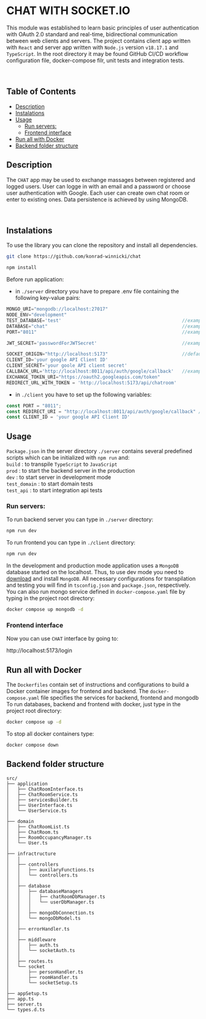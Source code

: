<!-- omit in toc -->
# CHAT WITH SOCKET.IO

This module was established to learn basic principles of user authentication with OAuth 2.0 standard and real-time, bidirectional communication between web clients and servers. The project contains client app written with `React` and server app written with `Node.js` version `v18.17.1` and `TypeScript`. In the root directory it may be found GitHub CI/CD workflow configuration file, docker-compose filr, unit tests and integration tests.

<br>

<!-- omit in toc -->
## Table of Contents
- [Description](#description)
- [Instalations](#instalations)
- [Usage](#usage)
  - [Run servers:](#run-servers)
  - [Frontend interface](#frontend-interface)
- [Run all with Docker](#run-all-with-docker)
- [Backend folder structure](#backend-folder-structure)
## Description
The `CHAT` app may be used to exchange massages between registered and logged users. User can logge in with an email and a password or choose user authentication with Google. Each user can create own chat room or enter to existing ones. Data persistence is achieved by using MongoDB. 

<br>

## Instalations 
To use the library you can clone the repository and install all dependencies.

```bash
git clone https://github.com/konrad-winnicki/chat
```

```bash
npm install
```
Before run application:
 - in `./server` directory you have to prepare .env file containing the following key-value pairs:
```javascript
MONGO_URI="mongodb://localhost:27017"
NODE_ENV="development"
TEST_DATABASE='test'                                            //example
DATABASE="chat"                                                 //example
PORT="8011"                                                     //example

JWT_SECRET='passwordForJWTSecret'                               //example

SOCKET_ORIGIN="http://localhost:5173"                           //default Vite port
CLIENT_ID='your google API Client ID'
CLIENT_SECRET='your goole API client secret'
CALLBACK_URL='http://localhost:8011/api/auth/google/callback'   //example, can be set in the google API
EXCHANGE_TOKEN_URI="https://oauth2.googleapis.com/token"
REDIRECT_URL_WITH_TOKEN = 'http://localhost:5173/api/chatroom'
```

- in `./client` you have to set up the following variables:

```javascript
const PORT = "8011";
const REDIRECT_URI = "http://localhost:8011/api/auth/google/callback" //example, can be set in the google API
const CLIENT_ID = 'your google API Client ID'

```


## Usage

`Package.json` in the server directory `./server` contains several predefined scripts which can be initialized with `npm run` and:</br>
```build``` : to transpile `TypeScript` to `JavaScript` </br>
```prod``` : to start the backend server in the production </br>
```dev``` : to start server in development mode </br>
```test_domain``` : to start domain tests</br>
```test_api``` : to start integration api tests</br>

### Run servers: 
To run backend server you can type in `./server` directory:
```bash
npm run dev
```
To run frontend you can type in `./client` directory:
```bash
npm run dev
```


In the development and production mode application uses a `MongoDB` database started on the localhost. Thus, to use dev mode you need to [download](https://www.mongodb.com/try/download/community) and install `MongoDB`. All necessary configurations for transpilation and testing you will find in `tsconfig.json` and `package.json`, respectively.
You can also run mongo service defined in `docker-compose.yaml` file by typing in the project root directory:

```bash
docker compose up mongodb -d 
```

### Frontend interface

Now you can use `CHAT` interface by going to:

http://localhost:5173/login

## Run all with Docker
The `Dockerfiles` contain set of instructions and configurations to build a Docker container images for frontend and backend.
The `docker-compose.yaml` file specifies the services for backend, frontend and mongodb
To run databases, backend and frontend with docker, just type in the project root directory:

```bash
docker compose up -d
```

To stop all docker containers type:
```bash
docker compose down 
```


## Backend folder structure

```
src/
├── application
│   ├── ChatRoomInterface.ts
│   ├── ChatRoomService.ts
│   ├── servicesBuilder.ts
│   ├── UserInterface.ts
│   └── UserService.ts
│
├── domain
│   ├── ChatRoomList.ts
│   ├── ChatRoom.ts
│   ├── RoomOccupancyManager.ts
│   └── User.ts
│
├── infractructure
│   │
│   ├── controllers
│   │   ├── auxilaryFunctions.ts
│   │   └── controllers.ts
│   │
│   ├── database
│   │   ├── databaseManagers
│   │   │   ├── chatRoomDbManager.ts
│   │   │   └── userDbManager.ts
│   │   │
│   │   ├── mongoDbConnection.ts
│   │   └── mongoDbModel.ts
│   │
│   ├── errorHandler.ts
│   │
│   ├── middleware
│   │   ├── auth.ts
│   │   └── socketAuth.ts
│   │
│   ├── routes.ts
│   └── socket
│       ├── personHandler.ts
│       ├── roomHandler.ts
│       └── socketSetup.ts
│
├── appSetup.ts
├── app.ts
├── server.ts
└── types.d.ts

```








